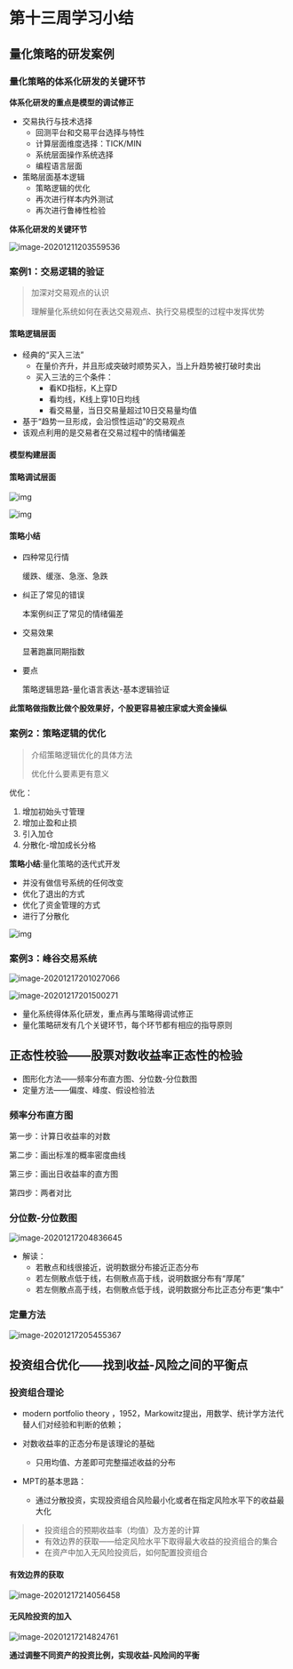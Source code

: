 # 第十三周学习小结

## 量化策略的研发案例

### 量化策略的体系化研发的关键环节

**体系化研发的重点是模型的调试修正**

* 交易执行与技术选择
  * 回测平台和交易平台选择与特性
  * 计算层面维度选择：TICK/MIN
  * 系统层面操作系统选择
  * 编程语言层面
* 策略层面基本逻辑
  * 策略逻辑的优化
  * 再次进行样本内外测试
  * 再次进行鲁棒性检验

**体系化研发的关键环节**

![image-20201211203559536](C:\Users\Administrator\AppData\Roaming\Typora\typora-user-images\image-20201211203559536.png)

### 案例1：交易逻辑的验证

> 加深对交易观点的认识
>
> 理解量化系统如何在表达交易观点、执行交易模型的过程中发挥优势

#### 策略逻辑层面

* 经典的“买入三法”
  * 在量价齐升，并且形成突破时顺势买入，当上升趋势被打破时卖出
  * 买入三法的三个条件：
    * 看KD指标，K上穿D
    * 看均线，K线上穿10日均线
    * 看交易量，当日交易量超过10日交易量均值
* 基于“趋势一旦形成，会沿惯性运动”的交易观点
* 该观点利用的是交易者在交易过程中的情绪偏差

#### 模型构建层面

#### 策略调试层面

![img](https://qn-st0.yuketang.cn/FnjYqUrb6pYQYuVxM5i6WB8x_AX0)

![img](https://qn-st0.yuketang.cn/FpSeWEYTHsmUkS_NNF05RIABn5ny)

#### 策略小结

* 四种常见行情

  缓跌、缓涨、急涨、急跌

* 纠正了常见的错误

  本案例纠正了常见的情绪偏差

* 交易效果

  显著跑赢同期指数

* 要点

  策略逻辑思路-量化语言表达-基本逻辑验证

**此策略做指数比做个股效果好，个股更容易被庄家或大资金操纵**

### 案例2：策略逻辑的优化

> 介绍策略逻辑优化的具体方法
>
> 优化什么要素更有意义

优化：

1. 增加初始头寸管理
2. 增加止盈和止损
3. 引入加仓
4. 分散化-增加成长分格

**策略小结**:量化策略的迭代式开发

* 并没有做信号系统的任何改变
* 优化了退出的方式
* 优化了资金管理的方式
* 进行了分散化

![img](https://qn-st0.yuketang.cn/FqFfZsXBus4ePjc-He3U-2vOPHQg)

### 案例3：峰谷交易系统

![image-20201217201027066](C:\Users\Administrator\AppData\Roaming\Typora\typora-user-images\image-20201217201027066.png)

![image-20201217201500271](C:\Users\Administrator\AppData\Roaming\Typora\typora-user-images\image-20201217201500271.png)

* 量化系统得体系化研发，重点再与策略得调试修正
* 量化策略研发有几个关键环节，每个环节都有相应的指导原则

## 正态性校验——股票对数收益率正态性的检验

* 图形化方法——频率分布直方图、分位数-分位数图
* 定量方法——偏度、峰度、假设检验法

### 频率分布直方图

第一步：计算日收益率的对数

第二步：画出标准的概率密度曲线

第三步：画出日收益率的直方图

第四步：两者对比

### 分位数-分位数图

![image-20201217204836645](C:\Users\Administrator\AppData\Roaming\Typora\typora-user-images\image-20201217204836645.png)

* 解读：
  * 若散点和线很接近，说明数据分布接近正态分布
  * 若左侧散点低于线，右侧散点高于线，说明数据分布有“厚尾”
  * 若左侧散点高于线，右侧散点低于线，说明数据分布比正态分布更“集中”

### 定量方法

![image-20201217205455367](C:\Users\Administrator\AppData\Roaming\Typora\typora-user-images\image-20201217205455367.png)

## 投资组合优化——找到收益-风险之间的平衡点

### 投资组合理论

* modern portfolio theory ，1952，Markowitz提出，用数学、统计学方法代替人们对经验和判断的依赖；

* 对数收益率的正态分布是该理论的基础

  * 只用均值、方差即可完整描述收益的分布

* MPT的基本思路：

  * 通过分散投资，实现投资组合风险最小化或者在指定风险水平下的收益最大化

> * 投资组合的预期收益率（均值）及方差的计算
> * 有效边界的获取——给定风险水平下取得最大收益的投资组合的集合
> * 在资产中加入无风险投资后，如何配置投资组合

#### 有效边界的获取

![image-20201217214056458](C:\Users\Administrator\AppData\Roaming\Typora\typora-user-images\image-20201217214056458.png)

#### 无风险投资的加入

![image-20201217214824761](C:\Users\Administrator\AppData\Roaming\Typora\typora-user-images\image-20201217214824761.png)

**通过调整不同资产的投资比例，实现收益-风险间的平衡**
